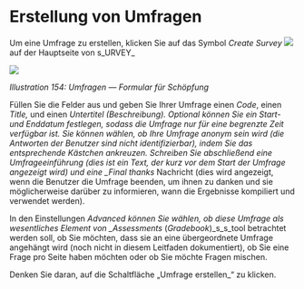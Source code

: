 # Erstellung von Umfragen

Um eine Umfrage zu erstellen, klicken Sie auf das Symbol _Create Survey_ ![](../../.gitbook/assets/graphics291.png) auf der Hauptseite von s_URVEY_

![](../../.gitbook/assets/images223.png)

_Illustration 154: Umfragen — Formular für Schöpfung_

Füllen Sie die Felder aus und geben Sie Ihrer Umfrage einen _Code_, einen _Title,_  und einen _Untertitel \(Beschreibung\). Optional können Sie ein Start- und Enddatum festlegen, sodass die Umfrage nur für eine begrenzte Zeit verfügbar ist. Sie können wählen, ob Ihre Umfrage anonym sein wird \(die Antworten der Benutzer sind nicht identifizierbar\), indem Sie das entsprechende Kästchen ankreuzen. Schreiben Sie abschließend eine Umfrageeinführung \(dies ist ein Text, der kurz vor dem Start der Umfrage angezeigt wird\) und eine \_Final thanks_ Nachricht \(dies wird angezeigt, wenn die Benutzer die Umfrage beenden, um ihnen zu danken und sie möglicherweise darüber zu informieren, wann die Ergebnisse kompiliert und verwendet werden\).

In den Einstellungen _Advanced können Sie wählen, ob diese Umfrage als wesentliches Element von \_Assessments_ \(_Gradebook_\)\_s\_s\_tool betrachtet werden soll, ob Sie möchten, dass sie an eine übergeordnete Umfrage angehängt wird \(noch nicht in diesem Leitfaden dokumentiert\), ob Sie eine Frage pro Seite haben möchten oder ob Sie möchte Fragen mischen.

Denken Sie daran, auf die Schaltfläche „Umfrage erstellen\_“ zu klicken.

